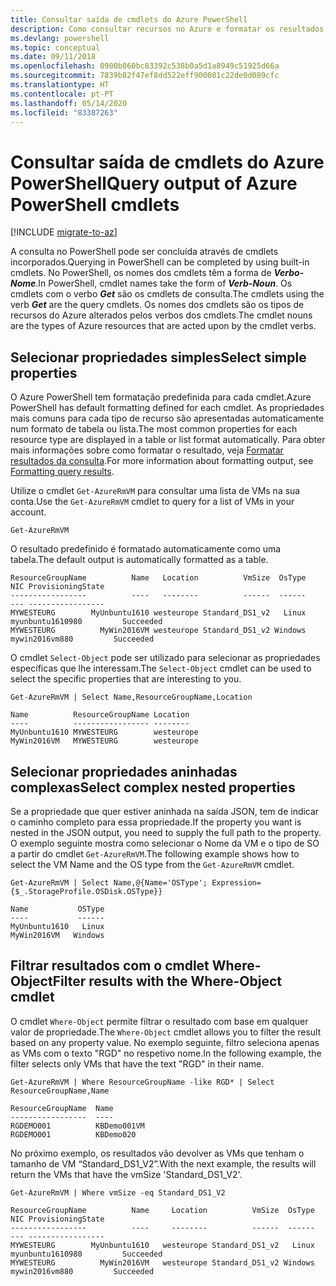 ```yaml
---
title: Consultar saída de cmdlets do Azure PowerShell
description: Como consultar recursos no Azure e formatar os resultados.
ms.devlang: powershell
ms.topic: conceptual
ms.date: 09/11/2018
ms.openlocfilehash: 0900b060bc83392c538b0a5d1a8949c51925d66a
ms.sourcegitcommit: 7839b82f47ef8dd522eff900081c22de0d089cfc
ms.translationtype: HT
ms.contentlocale: pt-PT
ms.lasthandoff: 05/14/2020
ms.locfileid: "83387263"
---
```

# <a name="query-output-of-azure-powershell-cmdlets"></a><span data-ttu-id="8675c-103">Consultar saída de cmdlets do Azure PowerShell</span><span class="sxs-lookup"><span data-stu-id="8675c-103">Query output of Azure PowerShell cmdlets</span></span>

[!INCLUDE [migrate-to-az](../includes/migrate-to-az.md)]

<span data-ttu-id="8675c-104">A consulta no PowerShell pode ser concluída através de cmdlets incorporados.</span><span class="sxs-lookup"><span data-stu-id="8675c-104">Querying in PowerShell can be completed by using built-in cmdlets.</span></span> <span data-ttu-id="8675c-105">No PowerShell, os nomes dos cmdlets têm a forma de **_Verbo-Nome_**.</span><span class="sxs-lookup"><span data-stu-id="8675c-105">In PowerShell, cmdlet names take the form of **_Verb-Noun_**.</span></span> <span data-ttu-id="8675c-106">Os cmdlets com o verbo **_Get_** são os cmdlets de consulta.</span><span class="sxs-lookup"><span data-stu-id="8675c-106">The cmdlets using the verb **_Get_** are the query cmdlets.</span></span> <span data-ttu-id="8675c-107">Os nomes dos cmdlets são os tipos de recursos do Azure alterados pelos verbos dos cmdlets.</span><span class="sxs-lookup"><span data-stu-id="8675c-107">The cmdlet nouns are the types of Azure resources that are acted upon by the cmdlet verbs.</span></span>

## <a name="select-simple-properties"></a><span data-ttu-id="8675c-108">Selecionar propriedades simples</span><span class="sxs-lookup"><span data-stu-id="8675c-108">Select simple properties</span></span>

<span data-ttu-id="8675c-109">O Azure PowerShell tem formatação predefinida para cada cmdlet.</span><span class="sxs-lookup"><span data-stu-id="8675c-109">Azure PowerShell has default formatting defined for each cmdlet.</span></span> <span data-ttu-id="8675c-110">As propriedades mais comuns para cada tipo de recurso são apresentadas automaticamente num formato de tabela ou lista.</span><span class="sxs-lookup"><span data-stu-id="8675c-110">The most common properties for each resource type are displayed in a table or list format automatically.</span></span> <span data-ttu-id="8675c-111">Para obter mais informações sobre como formatar o resultado, veja [Formatar resultados da consulta](formatting-output.md).</span><span class="sxs-lookup"><span data-stu-id="8675c-111">For more information about formatting output, see [Formatting query results](formatting-output.md).</span></span>

<span data-ttu-id="8675c-112">Utilize o cmdlet `Get-AzureRmVM` para consultar uma lista de VMs na sua conta.</span><span class="sxs-lookup"><span data-stu-id="8675c-112">Use the `Get-AzureRmVM` cmdlet to query for a list of VMs in your account.</span></span>

```azurepowershell-interactive
Get-AzureRmVM
```

<span data-ttu-id="8675c-113">O resultado predefinido é formatado automaticamente como uma tabela.</span><span class="sxs-lookup"><span data-stu-id="8675c-113">The default output is automatically formatted as a table.</span></span>

```output
ResourceGroupName          Name   Location          VmSize  OsType              NIC ProvisioningState
-----------------          ----   --------          ------  ------              --- -----------------
MYWESTEURG        MyUnbuntu1610 westeurope Standard_DS1_v2   Linux myunbuntu1610980         Succeeded
MYWESTEURG          MyWin2016VM westeurope Standard_DS1_v2 Windows   mywin2016vm880         Succeeded
```

<span data-ttu-id="8675c-114">O cmdlet `Select-Object` pode ser utilizado para selecionar as propriedades específicas que lhe interessam.</span><span class="sxs-lookup"><span data-stu-id="8675c-114">The `Select-Object` cmdlet can be used to select the specific properties that are interesting to you.</span></span>

```azurepowershell-interactive
Get-AzureRmVM | Select Name,ResourceGroupName,Location
```

```output
Name          ResourceGroupName Location
----          ----------------- --------
MyUnbuntu1610 MYWESTEURG        westeurope
MyWin2016VM   MYWESTEURG        westeurope
```

## <a name="select-complex-nested-properties"></a><span data-ttu-id="8675c-115">Selecionar propriedades aninhadas complexas</span><span class="sxs-lookup"><span data-stu-id="8675c-115">Select complex nested properties</span></span>

<span data-ttu-id="8675c-116">Se a propriedade que quer estiver aninhada na saída JSON, tem de indicar o caminho completo para essa propriedade.</span><span class="sxs-lookup"><span data-stu-id="8675c-116">If the property you want is nested in the JSON output, you need to supply the full path to the property.</span></span> <span data-ttu-id="8675c-117">O exemplo seguinte mostra como selecionar o Nome da VM e o tipo de SO a partir do cmdlet `Get-AzureRmVM`.</span><span class="sxs-lookup"><span data-stu-id="8675c-117">The following example shows how to select the VM Name and the OS type from the `Get-AzureRmVM` cmdlet.</span></span>

```azurepowershell-interactive
Get-AzureRmVM | Select Name,@{Name='OSType'; Expression={$_.StorageProfile.OSDisk.OSType}}
```

```output
Name           OSType
----           ------
MyUnbuntu1610   Linux
MyWin2016VM   Windows
```

## <a name="filter-results-with-the-where-object-cmdlet"></a><span data-ttu-id="8675c-118">Filtrar resultados com o cmdlet Where-Object</span><span class="sxs-lookup"><span data-stu-id="8675c-118">Filter results with the Where-Object cmdlet</span></span>

<span data-ttu-id="8675c-119">O cmdlet `Where-Object` permite filtrar o resultado com base em qualquer valor de propriedade.</span><span class="sxs-lookup"><span data-stu-id="8675c-119">The `Where-Object` cmdlet allows you to filter the result based on any property value.</span></span> <span data-ttu-id="8675c-120">No exemplo seguinte, filtro seleciona apenas as VMs com o texto "RGD" no respetivo nome.</span><span class="sxs-lookup"><span data-stu-id="8675c-120">In the following example, the filter selects only VMs that have the text "RGD" in their name.</span></span>

```azurepowershell-interactive
Get-AzureRmVM | Where ResourceGroupName -like RGD* | Select ResourceGroupName,Name
```

```output
ResourceGroupName  Name
-----------------  ----
RGDEMO001          KBDemo001VM
RGDEMO001          KBDemo020
```

<span data-ttu-id="8675c-121">No próximo exemplo, os resultados vão devolver as VMs que tenham o tamanho de VM “Standard_DS1_V2”.</span><span class="sxs-lookup"><span data-stu-id="8675c-121">With the next example, the results will return the VMs that have the vmSize 'Standard_DS1_V2'.</span></span>

```azurepowershell-interactive
Get-AzureRmVM | Where vmSize -eq Standard_DS1_V2
```

```output
ResourceGroupName          Name     Location          VmSize  OsType              NIC ProvisioningState
-----------------          ----     --------          ------  ------              --- -----------------
MYWESTEURG        MyUnbuntu1610   westeurope Standard_DS1_v2   Linux myunbuntu1610980         Succeeded
MYWESTEURG          MyWin2016VM   westeurope Standard_DS1_v2 Windows   mywin2016vm880         Succeeded
```
